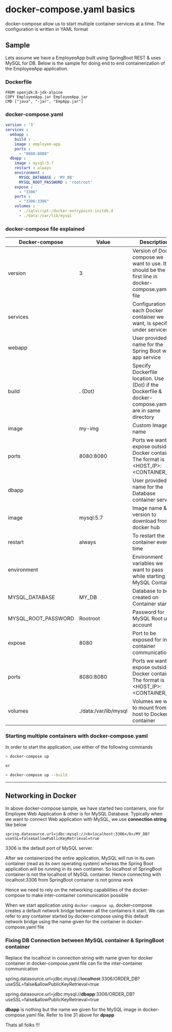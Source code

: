 # docker-compose.yaml basics

docker-compose allow us to start multiple container services at a time. The configuration is written in YAML format

## Sample

Lets assume we have a EmployeeApp built using SpringBoot REST & uses MySQL for DB. Below is the sample for doing end to end containerization of the EmployeeApp application. 

### Dockerfile

```
FROM openjdk:8-jdk-alpine
COPY EmployeeApp.jar EmployeeApp.jar
CMD ["java", "-jar", "EmpApp.jar"]
```
### docker-compose.yaml

```yaml
version : '3'
services :
  webapp :
    build : .
    image : employee-app
    ports :
      - "8080:8080"
  dbapp :
    image : mysql:5.7
    restart : always
    environment :
      MYSQL_DATABASE : 'MY_DB'
      MYSQL_ROOT_PASSWORD : 'rootroot'
    expose :
      - "3306"
    ports :
      - "3306:3306"
    volumes :
      - ./sqlscript:/docker-entrypoint-initdb.d
      - ./data:/var/lib/mysql
```

### docker-compose file explained 

|   Docker-compose       |   Value                  |   Description                                                                                            |
|------------------------|--------------------------|----------------------------------------------------------------------------------------------------------|
|   version              |   3                      |   Version of Docker compose we want to use. It should be the first line in docker-compose.yaml file      |
|   services             |                          |   Configuration for each Docker container we want, is specified under services                           |
|   webapp               |                          |   User provided name for the Spring Boot web app service                                                 |
|   build                |   . (Dot)                |   Specify Dockerfile location. Use (Dot) if the Dockerfile & docker-compose.yaml are in same directory   |
|   image                |   my-img                 |   Custom Image name                                                                                      |
|   ports                |   8080:8080              |   Ports we want to expose outside of Docker container. The format is <HOST_IP>:<CONTAINER_IP>            |
|   dbapp                |                          |   User provided name for the Database container service                                                  |
|   image                |   mysql:5.7              |   Image name & its version to download from docker hub                                                   |
|   restart              |   always                 |   To restart the container every time                                                                    |
|   environment          |                          |   Environment variables we want to pass while starting the MySQL Container                               |
|   MYSQL_DATABASE       |   MY_DB                  |   Database to be created on Container startup                                                            |
|   MYSQL_ROOT_PASSWORD  |   Rootroot               |   Password for MySQL Root user account                                                                   |
|   expose               |   8080                   |   Port to be exposed for inter container communication                                                   |
|   ports                |   8080:8080              |   Ports we want to expose outside of Docker container. The format is <HOST_IP>:<CONTAINER_IP>            |
|   volumes              |   ./data:/var/lib/mysql  |   Volumes we want to mount from host to Docker container                                                 |

### Starting multiple containers with docker-compose.yaml

In order to start the application, use either of the following commands

```sh
> docker-compose up

or

> docker-compose up --build
```

<hr>

## Networking in Docker

In above docker-compose sample, we have started two containers, one for Employee Web Application & other is for MySQL Database. Typically when we want to connect Web application with MySQL, we use **connection string** like below

```
spring.datasource.url=jdbc:mysql://<b>localhost:3306</b>/MY_DB?useSSL=false&allowPublicKeyRetrieval=true
```

3306 is the default port of MySQL server. 

After we containerized the entire application, MySQL will run in its own container (read as its own operating system) whereas the Spring Boot application will be running in its own container. So localhost of SpringBoot container is not the localhost of MySQL container. Hence connecting with localhost:3306 from SpringBoot container is not gonna work

Hence we need to rely on the networking capabilities of the docker-compose to make inter-container communication possible

When we start application using `docker-compose up`, docker-compose creates a default network bridge between all the containers it start. We can refer to any container started by docker-compose using this default network bridge using the name given for the container in docker-compose.yaml file

### Fixing DB Connection between MySQL container & SpringBoot container

Replace the localhost in connection string with name given for docker container in docker-compose.yaml file can fix the inter-container communication

spring.datasource.url=jdbc:mysql://<del>localhost</del>:3306/ORDER_DB?useSSL=false&allowPublicKeyRetrieval=true

spring.datasource.url=jdbc:mysql://**dbapp**:3306/ORDER_DB?useSSL=false&allowPublicKeyRetrieval=true

**dbapp** is nothing but the name we given for the MySQL image in docker-compose.yaml file. Refer to line 31 above for **dpapp**

Thats all folks !!!
